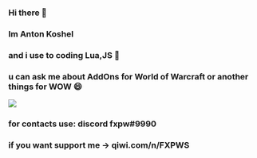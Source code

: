 ### Hi there 👋
### Im Anton Koshel
### and i use to coding Lua,JS 🤔
### u can ask me about AddOns for World of Warcraft or another things for WOW 😄
[![](https://github.com/mrousavy/mrousavy/blob/master/img/dino.gif)](https://chromedino.com)
### for contacts use: discord fxpw#9990
### if you want support me -> qiwi.com/n/FXPWS

<!--
**fxpw/fxpw** is a ✨ _special_ ✨ repository because its `README.md` (this file) appears on your GitHub profile.

Here are some ideas to get you started:

- 🔭 I’m currently working on ...
- 🌱 I’m currently learning ...
- 👯 I’m looking to collaborate on ...
- 🤔 I’m looking for help with ...
- 💬 Ask me about ...
- 📫 How to reach me: ...
- 😄 Pronouns: ...
- ⚡ Fun fact: ...
-->


